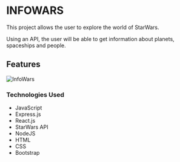 
# INFOWARS

<p>This project allows the user to explore the world of StarWars.</p>
<p>Using an API, the user will be able to get information about planets, spaceships and people.</p>

## Features

![InfoWars](https://user-images.githubusercontent.com/98990358/176760738-661f98e1-3ee3-41e5-b801-54a47bf0902f.gif)



### Technologies Used

<ul>
  <li>JavaScript</li>
  <li>Express.js</li>
  <li>React.js</li>
  <li>StarWars API </li>
  <li>NodeJS </li>
  <li>HTML</li>
  <li>CSS</li>
  <li>Bootstrap</li>
</ul>


